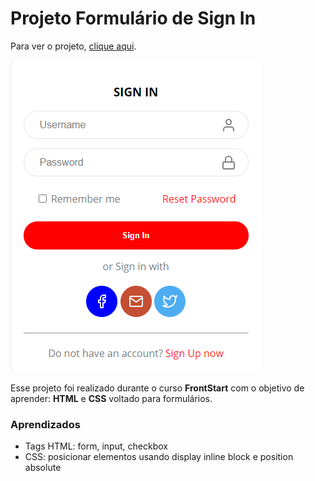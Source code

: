 # Projeto Formulário de Sign In

Para ver o projeto, [clique aqui](https://freixofabricio.github.io/signinform/).

![Projeto Preview](https://github.com/Freixofabricio/signinform/blob/main/assets/project-preview.png?raw=true)

Esse projeto foi realizado durante o curso **FrontStart** com o objetivo de aprender: **HTML** e **CSS** voltado para formulários.

### Aprendizados

- Tags HTML: form, input, checkbox
- CSS: posicionar elementos usando display inline block e position absolute